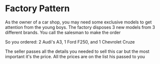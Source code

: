 # Factory Pattern

As the owner of a car shop, you may need some exclusive models to get attention from the young boys. The factory disposes 3 new models from 3 different brands. You call the salesman to make the order

So you ordered: 2 Audi's A3, 1 Ford F250, and 1 Chevrolet Cruze

The seller passes all the details you needed to sell this car but the most important it's the price. All the prices are on the list his passed to you
